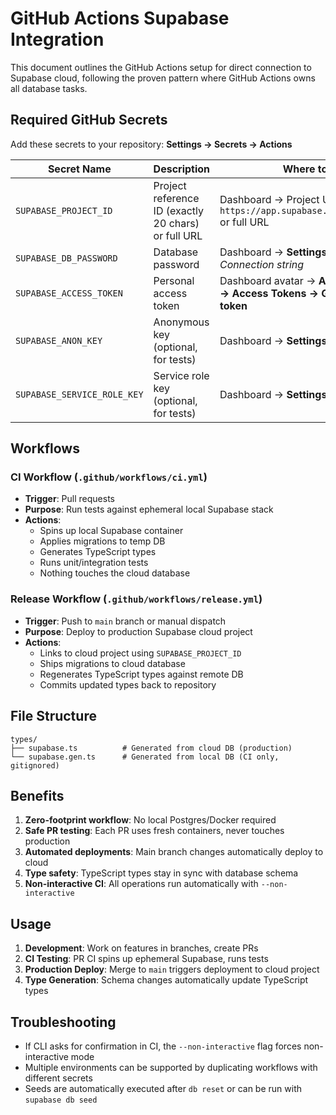 # GitHub Actions Supabase Integration

This document outlines the GitHub Actions setup for direct connection to Supabase cloud, following the proven pattern where GitHub Actions owns all database tasks.

## Required GitHub Secrets

Add these secrets to your repository: **Settings → Secrets → Actions**

| Secret Name | Description | Where to Find |
|-------------|-------------|---------------|
| `SUPABASE_PROJECT_ID` | Project reference ID (exactly 20 chars) or full URL | Dashboard → Project URL `https://app.supabase.com/project/<ref>` or full URL |
| `SUPABASE_DB_PASSWORD` | Database password | Dashboard → **Settings → Database** → *Connection string* |
| `SUPABASE_ACCESS_TOKEN` | Personal access token | Dashboard avatar → **Account Settings → Access Tokens → Generate new token** |
| `SUPABASE_ANON_KEY` | Anonymous key (optional, for tests) | Dashboard → **Settings → API** |
| `SUPABASE_SERVICE_ROLE_KEY` | Service role key (optional, for tests) | Dashboard → **Settings → API** |

## Workflows

### CI Workflow (`.github/workflows/ci.yml`)
- **Trigger**: Pull requests
- **Purpose**: Run tests against ephemeral local Supabase stack
- **Actions**: 
  - Spins up local Supabase container
  - Applies migrations to temp DB
  - Generates TypeScript types
  - Runs unit/integration tests
  - Nothing touches the cloud database

### Release Workflow (`.github/workflows/release.yml`)
- **Trigger**: Push to `main` branch or manual dispatch
- **Purpose**: Deploy to production Supabase cloud project
- **Actions**:
  - Links to cloud project using `SUPABASE_PROJECT_ID`
  - Ships migrations to cloud database
  - Regenerates TypeScript types against remote DB
  - Commits updated types back to repository

## File Structure

```
types/
├── supabase.ts          # Generated from cloud DB (production)
└── supabase.gen.ts      # Generated from local DB (CI only, gitignored)
```

## Benefits

1. **Zero-footprint workflow**: No local Postgres/Docker required
2. **Safe PR testing**: Each PR uses fresh containers, never touches production
3. **Automated deployments**: Main branch changes automatically deploy to cloud
4. **Type safety**: TypeScript types stay in sync with database schema
5. **Non-interactive CI**: All operations run automatically with `--non-interactive`

## Usage

1. **Development**: Work on features in branches, create PRs
2. **CI Testing**: PR CI spins up ephemeral Supabase, runs tests
3. **Production Deploy**: Merge to `main` triggers deployment to cloud project
4. **Type Generation**: Schema changes automatically update TypeScript types

## Troubleshooting

- If CLI asks for confirmation in CI, the `--non-interactive` flag forces non-interactive mode
- Multiple environments can be supported by duplicating workflows with different secrets
- Seeds are automatically executed after `db reset` or can be run with `supabase db seed`